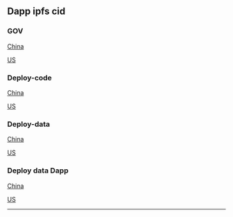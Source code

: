 ## Dapp ipfs cid

### GOV
[China](http://81.70.96.136:8080/ipfs/QmRoqgDddA9h8Eajkw7M1wi6qM7BDiYewkQc2d3iWZEpJC)

[US](http://64.227.49.206:8080/ipfs/QmRoqgDddA9h8Eajkw7M1wi6qM7BDiYewkQc2d3iWZEpJC)

### Deploy-code
[China](http://81.70.96.136:8080/ipfs/QmRyNPQuQ7Aq1pZJxVskNJMGJceZgAgUcnAeeny7zBgkZu)

[US](http://64.227.49.206:8080/ipfs/QmRyNPQuQ7Aq1pZJxVskNJMGJceZgAgUcnAeeny7zBgkZu)


### Deploy-data
[China](http://81.70.96.136:8080/ipfs/QmSinV8WGQjh3VZPGeajNoJgXm7GiW2FnWERMQ3b5mQNz6)

[US](http://64.227.49.206:8080/ipfs/QmSinV8WGQjh3VZPGeajNoJgXm7GiW2FnWERMQ3b5mQNz6)

<!-- ### Both deploy code and data Dapp
[China](http://81.70.96.136:8080/ipfs/Qme22wdGgbdgMhjWxxrjjyg7VvGhpHKgzazk1dASDu2kui)

[US](http://64.227.49.206:8080/ipfs/Qme22wdGgbdgMhjWxxrjjyg7VvGhpHKgzazk1dASDu2kui)

### Deploy code Dapp
[China](http://81.70.96.136:8080/ipfs/QmWZcn2UzWwbzfFKhVK1vQLDSGZzMjv7NuH3c5FzNR8Bu2)

[US](http://64.227.49.206:8080/ipfs/QmWZcn2UzWwbzfFKhVK1vQLDSGZzMjv7NuH3c5FzNR8Bu2) -->

### Deploy data Dapp
[China](http://81.70.96.136:8080/ipfs/QmPNansDP9467nrCUAC68aFJ27nHHVJMBP2K7NgDyb5Ux2)

[US](http://64.227.49.206:8080/ipfs/QmPNansDP9467nrCUAC68aFJ27nHHVJMBP2K7NgDyb5Ux2)

-------


